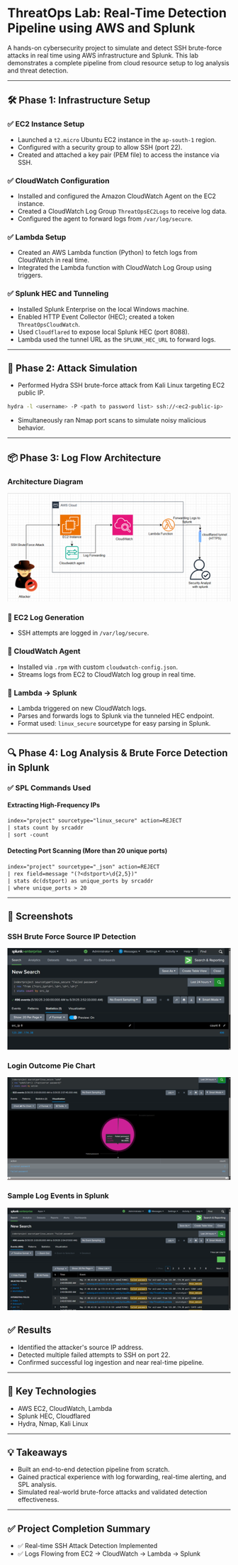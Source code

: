 # ThreatOps Lab: Real-Time Detection Pipeline using AWS and Splunk

A hands-on cybersecurity project to simulate and detect SSH brute-force attacks in real time using AWS infrastructure and Splunk. This lab demonstrates a complete pipeline from cloud resource setup to log analysis and threat detection.

---

## 🛠 Phase 1: Infrastructure Setup

### ✅ EC2 Instance Setup
- Launched a `t2.micro` Ubuntu EC2 instance in the `ap-south-1` region.
- Configured with a security group to allow SSH (port 22).
- Created and attached a key pair (PEM file) to access the instance via SSH.

### ✅ CloudWatch Configuration
- Installed and configured the Amazon CloudWatch Agent on the EC2 instance.
- Created a CloudWatch Log Group `ThreatOpsEC2Logs` to receive log data.
- Configured the agent to forward logs from `/var/log/secure`.

### ✅ Lambda Setup
- Created an AWS Lambda function (Python) to fetch logs from CloudWatch in real time.
- Integrated the Lambda function with CloudWatch Log Group using triggers.

### ✅ Splunk HEC and Tunneling
- Installed Splunk Enterprise on the local Windows machine.
- Enabled HTTP Event Collector (HEC); created a token `ThreatOpsCloudWatch`.
- Used `Cloudflared` to expose local Splunk HEC (port 8088).
- Lambda used the tunnel URL as the `SPLUNK_HEC_URL` to forward logs.

---

## 🧨 Phase 2: Attack Simulation

- Performed Hydra SSH brute-force attack from Kali Linux targeting EC2 public IP.

```bash
hydra -l <username> -P <path to password list> ssh://<ec2-public-ip>
```

- Simultaneously ran Nmap port scans to simulate noisy malicious behavior.

---

## 📦 Phase 3: Log Flow Architecture

### Architecture Diagram
![Architecture](screenshots/architecture.png)

### 🔹 EC2 Log Generation
- SSH attempts are logged in `/var/log/secure`.

### 🔹 CloudWatch Agent
- Installed via `.rpm` with custom `cloudwatch-config.json`.
- Streams logs from EC2 to CloudWatch log group in real time.

### 🔹 Lambda → Splunk
- Lambda triggered on new CloudWatch logs.
- Parses and forwards logs to Splunk via the tunneled HEC endpoint.
- Format used: `linux_secure` sourcetype for easy parsing in Splunk.

---

## 🔍 Phase 4: Log Analysis & Brute Force Detection in Splunk

### ✅ SPL Commands Used

#### Extracting High-Frequency IPs
```spl
index="project" sourcetype="linux_secure" action=REJECT
| stats count by srcaddr
| sort -count
```

#### Detecting Port Scanning (More than 20 unique ports)
```spl
index="project" sourcetype="_json" action=REJECT
| rex field=message "(?<dstport>\d{2,5})"
| stats dc(dstport) as unique_ports by srcaddr
| where unique_ports > 20
```

---

## 📸 Screenshots

### SSH Brute Force Source IP Detection
![Attack Detection](screenshots/attack%20detection.png)

### Login Outcome Pie Chart
![Pie Chart](screenshots/pie%20chart.png)

### Sample Log Events in Splunk
![Search Results](screenshots/Search.png)


## ✅ Results

- Identified the attacker's source IP address.
- Detected multiple failed attempts to SSH on port 22.
- Confirmed successful log ingestion and near real-time pipeline.

---

## 📌 Key Technologies

- AWS EC2, CloudWatch, Lambda
- Splunk HEC, Cloudflared
- Hydra, Nmap, Kali Linux

---

## 💡 Takeaways

- Built an end-to-end detection pipeline from scratch.
- Gained practical experience with log forwarding, real-time alerting, and SPL analysis.
- Simulated real-world brute-force attacks and validated detection effectiveness.

---

## ✅ Project Completion Summary

- ✅ Real-time SSH Attack Detection Implemented
- ✅ Logs Flowing from EC2 → CloudWatch → Lambda → Splunk
